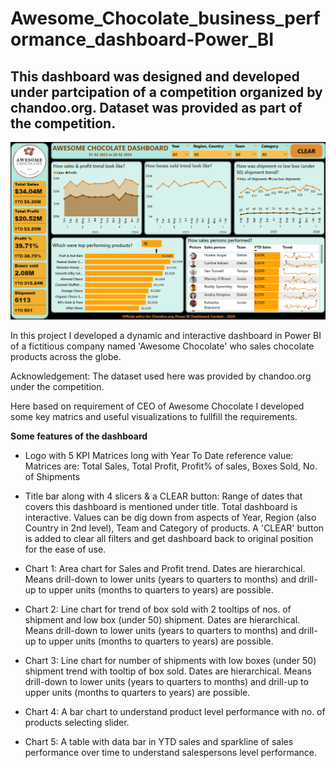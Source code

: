 # Awesome_Chocolate_business_performance_dashboard-Power_BI

## This dashboard was designed and developed under partcipation of a competition organized by chandoo.org. Dataset was provided as part of the competition.

![Awesome Chocolate Dashboard](https://github.com/towhidrazu/Awesome_Chocolate_business_performance_dashboard-Power_BI/blob/main/Awesome%20Chocolate%20Dashboard.jpg)

In this project I developed a dynamic and interactive dashboard in Power BI of a fictitious company named 'Awesome Chocolate' who sales chocolate products across the globe. 

Acknowledgement: The dataset used here was provided by chandoo.org under the competition.

Here based on requirement of CEO of Awesome Chocolate I developed some key matrics and useful visualizations to fullfill the requirements.

**Some features of the dashboard**
- Logo with 5 KPI Matrices long with Year To Date reference value:
		Matrices are: Total Sales, Total Profit, Profit% of sales, Boxes Sold, No. of Shipments
-	Title bar along with 4 slicers & a CLEAR button:
		Range of dates that covers this dashboard is mentioned under title.
		Total dashboard is interactive. Values can be dig down from aspects of Year, Region (also Country in 2nd level), Team and Category of products.
		A 'CLEAR' button is added to clear all filters and get dashboard back to original position for the ease of use.

- Chart 1: Area chart for Sales and Profit trend. Dates are hierarchical. Means drill-down to lower units (years to quarters to months) and drill-up to upper units (months to quarters to years) are possible.

-	Chart 2: Line chart for trend of box sold with 2 tooltips of nos. of shipment and low box (under 50) shipment. Dates are hierarchical. Means drill-down to lower units (years to quarters to months) and drill-up to upper units (months to quarters to years) are possible.

- Chart 3: Line chart for number of shipments with low boxes (under 50) shipment trend with tooltip of box sold. Dates are hierarchical. Means drill-down to lower units (years to quarters to months) and drill-up to upper units (months to quarters to years) are possible.

- Chart 4: A bar chart to understand product level performance with no. of products selecting slider.

- Chart 5: A table with data bar in YTD sales and sparkline of sales performance over time to understand salespersons level	performance.

